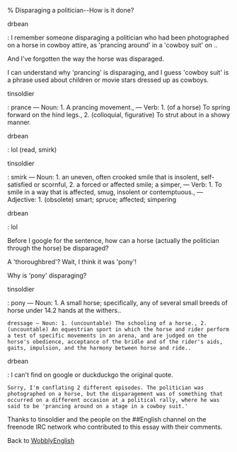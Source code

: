 % Disparaging a politician--How is it done?

drbean

:	I remember someone disparaging a politician who had been photographed on a horse in cowboy attire, as 'prancing around' in a 'cowboy suit' on ..

And I've forgotten the way the horse was disparaged.

I can understand why 'prancing' is disparaging, and I guess 'cowboy suit' is a phrase used about children or movie stars dressed up as cowboys.

tinsoldier

:	prance — Noun: 1. A prancing movement., — Verb: 1. (of a horse) To spring forward on the hind legs., 2. (colloquial, figurative) To strut about in a showy manner.

drbean

:	lol (read, smirk)

tinsoldier

:	smirk — Noun: 1. an uneven, often crooked smile that is insolent, self-satisfied or scornful, 2. a forced or affected smile; a simper, — Verb: 1. To smile in a way that is affected, smug, insolent or contemptuous., — Adjective: 1. (obsolete) smart; spruce; affected; simpering

drbean

:	lol

Before I google for the sentence, how can a horse (actually the politician through the horse) be disparaged?

A 'thoroughbred'? Wait, I think it was 'pony'!

Why is 'pony' disparaging?

tinsoldier

:	pony — Noun: 1. A small horse; specifically, any of several small breeds of horse under 14.2 hands at the withers..

	dressage — Noun: 1. (uncountable) The schooling of a horse., 2. (uncountable) An equestrian sport in which the horse and rider perform a test of specific movements in an arena, and are judged on the horse's obedience, acceptance of the bridle and of the rider's aids, gaits, impulsion, and the harmony between horse and ride..

drbean

:	I can't find on google or duckduckgo the original quote.

	Sorry, I'm conflating 2 different episodes. The politician was photographed on a horse, but the disparagement was of something that occurred on a different occasion at a political rally, where he was said to be 'prancing around on a stage in a cowboy suit.'

Thanks to tinsoldier and the people on the ##English channel on the freenode IRC network who contributed to this essay with their comments.

Back to [WobblyEnglish](WobblyEnglish.html)
